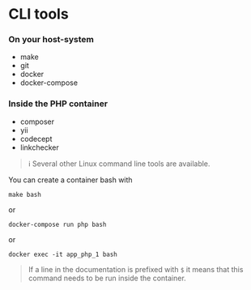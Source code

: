 CLI tools
=========

### On your host-system

- make
- git
- docker
- docker-compose

### Inside the PHP container

- composer
- yii
- codecept
- linkchecker

> :information_source: Several other Linux command line tools are available.

You can create a container bash with

    make bash

or    
    
    docker-compose run php bash

or

    docker exec -it app_php_1 bash

> If a line in the documentation is prefixed with `$` it means that this command needs to be run inside the container.

